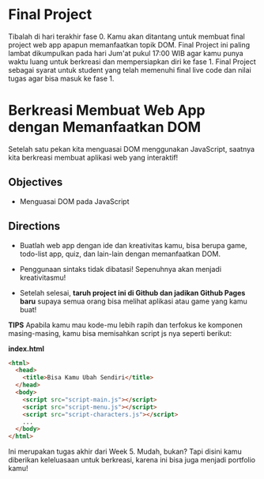 # Final Project

Tibalah di hari terakhir fase 0. Kamu akan ditantang untuk membuat final project web app apapun memanfaatkan topik DOM. Final Project ini paling lambat dikumpulkan pada hari Jum'at pukul 17:00 WIB agar kamu punya waktu luang untuk berkreasi dan mempersiapkan diri ke fase 1. Final Project sebagai syarat untuk student yang telah memenuhi final live code dan nilai tugas agar bisa masuk ke fase 1.

# Berkreasi Membuat Web App dengan Memanfaatkan DOM

Setelah satu pekan kita menguasai DOM menggunakan JavaScript, saatnya kita berkreasi membuat aplikasi web yang interaktif!

## Objectives

- Menguasai DOM pada JavaScript

## Directions

- Buatlah web app dengan ide dan kreativitas kamu, bisa berupa game, todo-list app, quiz, dan lain-lain dengan memanfaatkan DOM.

- Penggunaan sintaks tidak dibatasi! Sepenuhnya akan menjadi kreativitasmu!

- Setelah selesai, **taruh project ini di Github dan jadikan Github Pages baru** supaya semua orang bisa melihat aplikasi atau game yang kamu buat!

**TIPS** Apabila kamu mau kode-mu lebih rapih dan terfokus ke komponen masing-masing, kamu bisa memisahkan script js nya seperti berikut:

**index.html**

```html
<html>
  <head>
    <title>Bisa Kamu Ubah Sendiri</title>
  </head>
  <body>
    <script src="script-main.js"></script>
    <script src="script-menu.js"></script>
    <script src="script-characters.js"></script>
    ...
  </body>
</html>
```

Ini merupakan tugas akhir dari Week 5. Mudah, bukan? Tapi disini kamu diberikan keleluasaan untuk berkreasi, karena ini bisa juga menjadi portfolio kamu!